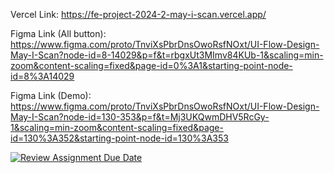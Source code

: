 Vercel Link: https://fe-project-2024-2-may-i-scan.vercel.app/

Figma Link (All button): https://www.figma.com/proto/TnviXsPbrDnsOwoRsfNOxt/UI-Flow-Design-May-I-Scan?node-id=8-14029&p=f&t=rbgxUt3MImv84KUb-1&scaling=min-zoom&content-scaling=fixed&page-id=0%3A1&starting-point-node-id=8%3A14029

Figma Link (Demo): https://www.figma.com/proto/TnviXsPbrDnsOwoRsfNOxt/UI-Flow-Design-May-I-Scan?node-id=130-353&p=f&t=Mj3UKQwmDHV5RcGy-1&scaling=min-zoom&content-scaling=fixed&page-id=130%3A352&starting-point-node-id=130%3A353

[![Review Assignment Due Date](https://classroom.github.com/assets/deadline-readme-button-22041afd0340ce965d47ae6ef1cefeee28c7c493a6346c4f15d667ab976d596c.svg)](https://classroom.github.com/a/CeVLFQ6o)
